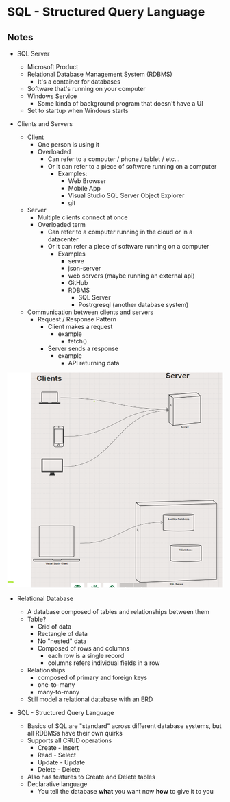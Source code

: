 # SQL - Structured Query Language

## Notes

* SQL Server
  * Microsoft Product
  * Relational Database Management System (RDBMS)
    * It's a container for databases
  * Software that's running on your computer
  * Windows Service 
    * Some kinda of background program that doesn't have a UI
  * Set to startup when Windows starts


* Clients and Servers
  * Client
    * One person is using it
    * Overloaded
      * Can refer to a computer / phone / tablet / etc...
      * Or It can refer to a piece of software running on a computer
        * Examples: 
          * Web Browser
          * Mobile App
          * Visual Studio SQL Server Object Explorer
          * git
  * Server
    * Multiple clients connect at once
    * Overloaded term
      * Can refer to a computer running in the cloud or in a datacenter
      * Or it can refer a piece of software running on a computer
        * Examples
          * serve
          * json-server
          * web servers (maybe running an external api)
          * GitHub
          * RDBMS
            * SQL Server
            * Postrgresql (another database system)
  * Communication between clients and servers
    * Request / Response Pattern
      * Client makes a request
        * example
          * fetch()
      * Server sends a response
        * example
          * API returning data

![client server image](./client-server.png)

* Relational Database
  * A database composed of tables and relationships between them
  * Table?
    * Grid of data
    * Rectangle of data
    * No "nested" data
    * Composed of rows and columns
      * each row is a single record
      * columns refers individual fields in a row
  * Relationships
    * composed of primary and foreign keys
    * one-to-many
    * many-to-many
  * Still model a relational database with an ERD

* SQL - Structured Query Language
  * Basics of SQL are "standard" across different database systems, but all RDBMSs have their own quirks
  * Supports all CRUD operations
    * Create - Insert
    * Read   - Select
    * Update - Update
    * Delete - Delete
  * Also has features to Create and Delete tables
  * Declarative language
    * You tell the database **what** you want now **how** to give it to you


